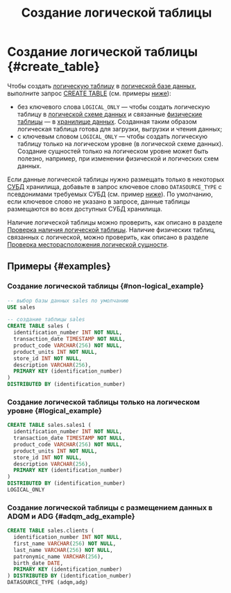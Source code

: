 ﻿---
layout: default
title: Создание логической таблицы
nav_order: 3
parent: Управление схемой данных
grand_parent: Работа с системой
has_children: false
---

# Создание логической таблицы {#create_table}

Чтобы создать [логическую таблицу](../../../overview/main_concepts/logical_table/logical_table.md) 
в [логической базе данных](../../../overview/main_concepts/logical_db/logical_db.md), 
выполните запрос [CREATE TABLE](../../../reference/sql_plus_requests/CREATE_TABLE/CREATE_TABLE.md) 
(см. примеры [ниже](#examples)):
* без ключевого слова `LOGICAL_ONLY` — чтобы создать логическую таблицу 
  в [логической схеме данных](../../../overview/main_concepts/logical_schema/logical_schema.md) и 
  связанные [физические таблицы](../../../overview/main_concepts/physical_table/physical_table.md) — 
  в [хранилище данных](../../../overview/main_concepts/data_storage/data_storage.md). 
  Созданная таким образом логическая таблица готова для загрузки, выгрузки и чтения данных;
* с ключевым словом `LOGICAL_ONLY` — чтобы создать логическую таблицу только на логическом уровне 
  (в логической схеме данных). Создание сущностей только на логическом уровне может быть полезно, например, 
  при изменении физической и логических схем данных.

Если данные логической таблицы нужно размещать только в некоторых [СУБД](../../../introduction/supported_DBMS/supported_DBMS.md) 
хранилища, добавьте в запрос ключевое слово `DATASOURCE_TYPE` с псевдонимами требуемых СУБД 
(см. пример [ниже](#adqm_adg_example)). По умолчанию, если ключевое слово не указано в запросе, 
данные таблицы размещаются во всех доступных СУБД хранилища.
  
Наличие логической таблицы можно проверить, как описано в разделе 
[Проверка наличия логической таблицы](../entity_presence_check/entity_presence_check.md#table_check). Наличие 
физических таблиц, связанных с логической, можно проверить, как описано в разделе
[Проверка месторасположения логической сущности](../../../working_with_system/other_features/datasource_check/datasource_check.md).

## Примеры {#examples}

### Создание логической таблицы {#non-logical_example}

```sql
-- выбор базы данных sales по умолчанию
USE sales

-- создание таблицы sales
CREATE TABLE sales (
  identification_number INT NOT NULL,
  transaction_date TIMESTAMP NOT NULL,
  product_code VARCHAR(256) NOT NULL,
  product_units INT NOT NULL,
  store_id INT NOT NULL,
  description VARCHAR(256),
  PRIMARY KEY (identification_number)
)
DISTRIBUTED BY (identification_number)
```

### Создание логической таблицы только на логическом уровне {#logical_example}

```sql
CREATE TABLE sales.sales1 (
  identification_number INT NOT NULL,
  transaction_date TIMESTAMP NOT NULL,
  product_code VARCHAR(256) NOT NULL,
  product_units INT NOT NULL,
  store_id INT NOT NULL,
  description VARCHAR(256),
  PRIMARY KEY (identification_number)
)
DISTRIBUTED BY (identification_number)
LOGICAL_ONLY
```

### Создание логической таблицы с размещением данных в ADQM и ADG {#adqm_adg_example}

```sql
CREATE TABLE sales.clients (
  identification_number INT NOT NULL,
  first_name VARCHAR(256) NOT NULL,
  last_name VARCHAR(256) NOT NULL,
  patronymic_name VARCHAR(256),
  birth_date DATE,
  PRIMARY KEY (identification_number)
) DISTRIBUTED BY (identification_number)
DATASOURCE_TYPE (adqm,adg)
```